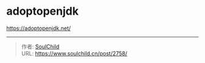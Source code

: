 # adoptopenjdk

<!--more-->
https://adoptopenjdk.net/


---

> 作者: [SoulChild](https://www.soulchild.cn)  
> URL: https://www.soulchild.cn/post/2758/  


